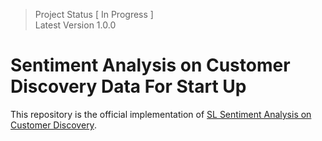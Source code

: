 > Project Status [ In Progress ] </br>
> Latest Version 1.0.0 

# Sentiment Analysis on Customer Discovery Data For Start Up

This repository is the official implementation of [SL Sentiment Analysis on Customer Discovery](https://github.com/sanjiblamichhane/SL_Sentiment_Analysis_On_Customer_Discovery/). 

